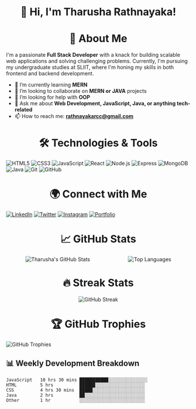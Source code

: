 <div align="center">
  <h1>👋 Hi, I'm Tharusha Rathnayaka!</h1>
</div>

<div align="center">
  <h1>🚀 About Me</h1>
</div>
 

I'm a passionate **Full Stack Developer** with a knack for building scalable web applications and solving challenging problems. Currently, I'm pursuing my undergraduate studies at SLIIT, where I'm honing my skills in both frontend and backend development.

- 🌱 I’m currently learning **MERN**
- 👯 I’m looking to collaborate on **MERN or JAVA** projects
- 🤔 I’m looking for help with **OOP**
- 💬 Ask me about **Web Development, JavaScript, Java, or anything tech-related**
- 📫 How to reach me: **[rathnayakarcc@gmail.com](mailto:rathnayakarcc@gmail.com)**

<div align="center">
  <h1>🛠️ Technologies & Tools</h1>
</div>


![HTML5](https://img.shields.io/badge/-HTML5-E34F26?style=flat-square&logo=html5&logoColor=white)
![CSS3](https://img.shields.io/badge/-CSS3-1572B6?style=flat-square&logo=css3)
![JavaScript](https://img.shields.io/badge/-JavaScript-F7DF1E?style=flat-square&logo=javascript&logoColor=black)
![React](https://img.shields.io/badge/-React-61DAFB?style=flat-square&logo=react&logoColor=black)
![Node.js](https://img.shields.io/badge/-Node.js-339933?style=flat-square&logo=node.js&logoColor=white)
![Express](https://img.shields.io/badge/-Express-000000?style=flat-square&logo=express&logoColor=white)
![MongoDB](https://img.shields.io/badge/-MongoDB-47A248?style=flat-square&logo=mongodb&logoColor=white)
![Java](https://img.shields.io/badge/-Java-007396?style=flat-square&logo=java&logoColor=white)
![Git](https://img.shields.io/badge/-Git-F05032?style=flat-square&logo=git&logoColor=white)
![GitHub](https://img.shields.io/badge/-GitHub-181717?style=flat-square&logo=github)

<div align="center">
  <h1>🌍 Connect with Me</h1>
</div


[![LinkedIn](https://img.shields.io/badge/-LinkedIn-0A66C2?style=flat-square&logo=LinkedIn&logoColor=white)](https://www.linkedin.com/in/tharusha-rathnayaka-b46119285/)
[![Twitter](https://img.shields.io/badge/-Twitter-1DA1F2?style=flat-square&logo=twitter&logoColor=white)](https://twitter.com/your-twitter)
[![Instagram](https://img.shields.io/badge/-Instagram-E4405F?style=flat-square&logo=instagram&logoColor=white)](https://instagram.com/your-instagram)
[![Portfolio](https://img.shields.io/badge/-Portfolio-000000?style=flat-square&logo=react&logoColor=white)](https://your-portfolio-url.com)
<div align="center"><h1> 📈 GitHub Stats</h1></div>


<div align="center">
  <img src="https://github-readme-stats.vercel.app/api?username=CodeMaestro2001&show_icons=true&theme=radical" alt="Tharusha's GitHub Stats" style="margin-right: 100px;" />
  <img src="https://github-readme-stats.vercel.app/api/top-langs/?username=CodeMaestro2001&layout=compact&theme=radical" alt="Top Languages" />
</div>
<div align="center"><h1>🔥 Streak Stats</h1></div>
<div align="center">
  <img src="https://github-readme-streak-stats.herokuapp.com/?user=CodeMaestro2001&theme=radical" alt="GitHub Streak" />
</div>

<div align="center"><h1>🏆 GitHub Trophies</h1></div>


![GitHub Trophies](https://github-profile-trophy.vercel.app/?username=CodeMaestro2001&theme=radical&no-frame=true&margin-w=10)

## 📊 Weekly Development Breakdown

<!--START_SECTION:waka-->
```text
JavaScript   10 hrs 30 mins ███████████░░░░░░░░░░░░░░░
HTML         5 hrs          ██████░░░░░░░░░░░░░░░░░░░
CSS          4 hrs 30 mins  █████░░░░░░░░░░░░░░░░░░░░
Java         2 hrs          ██░░░░░░░░░░░░░░░░░░░░░░░
Other        1 hr           ░░░░░░░░░░░░░░░░░░░░░░░░░

